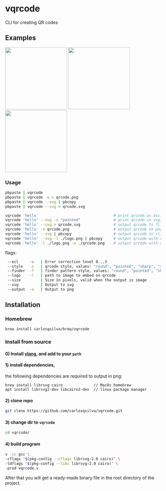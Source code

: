 # vqrcode

CLI for creating QR codes

## Examples

<p float="left">
<img style="display:inline-block" width="200" src="https://user-images.githubusercontent.com/19891059/210896313-5d5941e9-6955-4f58-ab16-9114f4114c28.svg" />
<img style="display:inline-block" width="200" src="https://user-images.githubusercontent.com/19891059/210896391-e9da0b80-6e56-4620-8ffe-7f2fddbbe024.svg" />
<img style="display:inline-block" width="200" src="https://user-images.githubusercontent.com/19891059/210896490-e97456f4-51da-4e84-9042-176f84a11f5e.svg" />
</p>

### Usage

```bash
pbpaste | vqrcode
pbpaste | vqrcode -o > qrcode.png
pbpaste | vqrcode --svg | pbcopy
pbpaste | vqrcode --svg > qrcode.svg

vqrcode 'hello'                                  # print qrcode as ascii to console
vqrcode 'hello' --svg -s "pointed"               # print qrcode in svg, with "pointed" style
vqrcode 'hello' --svg > qrcode.svg               # output qrcode to file
vqrcode 'hello' -o qrcode.png                    # output qrcode to png file (only support png)
vqrcode 'hello' --svg | pbcopy                   # output qrcode to clipboard
vqrcode 'hello' --svg -l ./logo.png | pbcopy     # output qrcode with custom logo to clipboard
vqrcode 'hello' -l ./logo.png -o ./qrcode.png    # output qrcode with custom logo to file
```

flags:

```sh
 --ecl     -e   | Error correction level 0...3
 --style   -s   | qrcode style, values: "round", "pointed", "sharp", "square", "circle" or "dot"
 --finder  -f   | finder pattern style, values: "round", "pointed", "sharp", "square", "octagon" "circle" or "dot"
 --logo    -l   | path to image to embed on qrcode
 --size         | Size in pixels, valid when the output is image
 --svg          | Output to svg
 --output  -o   | Output to png
```

## Installation

### Homebrew

```bash
brew install carlosqsilva/brew/vqrcode
```

### Install from source

#### 0) Install [vlang](https://vlang.io), and add to your `path`

#### 1) install dependencies,

the following dependencies are required to output in png:

```
brew install librsvg cairo              // MacOs homebrew
apt install librsvg2-dev libcairo2-dev  // linux package manager
```

#### 2) clone repo

```bash
git clone https://github.com/carlosqsilva/vqrcode.git
```

#### 3) change dir to `vqrcode`

```bash
cd vqrcode/
```

#### 4) build program

```bash
v -cc gcc \
-cflags "$(pkg-config --cflags librsvg-2.0 cairo)" \
-ldflags "$(pkg-config --libs librsvg-2.0 cairo)" \
-prod vqrcode.v
```

After that you will get a ready-made binary file in the root directory of the project.
